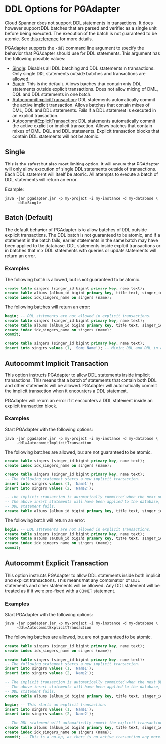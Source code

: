 # DDL Options for PGAdapter

Cloud Spanner does not support DDL statements in transactions. It does however support DDL batches
that are parsed and verified as a single unit before being executed. The execution of the batch is
not guaranteed to be atomic. See [this reference](https://cloud.google.com/spanner/docs/reference/rpc/google.spanner.admin.database.v1#updatedatabaseddlrequest)
for more details.

PGAdapter supports the `-ddl` command line argument to specify the behavior that PGAdapter should
use for DDL statements. This argument has the following possible values:

- [Single](#single): Disables all DDL batching and DDL statements in transactions.
  Only single DDL statements outside batches and transactions are allowed.
- [Batch](#batch-default): This is the default. Allows batches that contain only DDL statements outside
  explicit transactions. Does not allow mixing of DML, DQL and DDL statements in one batch.
- [AutocommitImplicitTransaction](#autocommit-implicit-transaction): DDL statements automatically
  commit the active implicit transaction. Allows batches that contain mixes of DML, DQL and DDL
  statements. Fails if a DDL statement is executed in an explicit transaction.
- [AutocommitExplicitTransaction](#autocommit-explicit-transaction): DDL statements automatically
  commit the active explicit or implicit transaction. Allows batches that contain mixes of DML, DQL
  and DDL statements. Explicit transaction blocks that contain DDL statements will not be atomic.

## Single
This is the safest but also most limiting option. It will ensure that PGAdapter will only allow
execution of single DDL statements outside of transactions. Each DDL statement will itself be atomic.
All attempts to execute a batch of DDL statements will return an error.

Example:

```shell
java -jar pgadapter.jar -p my-project -i my-instance -d my-database \
     -ddl=Single
```

## Batch (Default)
The default behavior of PGAdapter is to allow batches of DDL outside explicit transactions. The DDL
batch is not guaranteed to be atomic, and if a statement in the batch fails, earlier statements in
the same batch may have been applied to the database. DDL statements inside explicit transactions or
in batches that mix DDL statements with queries or update statements will return an error.

### Examples

The following batch is allowed, but is not guaranteed to be atomic.

```sql
create table singers (singer_id bigint primary key, name text);
create table albums (album_id bigint primary key, title text, singer_id bigint);
create index idx_singers_name on singers (name);
```

The following batches will return an error:

```sql
begin; -- DDL statements are not allowed in explicit transactions.
create table singers (singer_id bigint primary key, name text);
create table albums (album_id bigint primary key, title text, singer_id bigint);
create index idx_singers_name on singers (name);
commit;
```

```sql
create table singers (singer_id bigint primary key, name text);
insert into singers values (1, 'Some Name'); -- Mixing DDL and DML in a batch is not allowed
```

## Autocommit Implicit Transaction
This option instructs PGAdapter to allow DDL statements inside implicit transactions. This means
that a batch of statements that contain both DDL and other statements will be allowed. PGAdapter
will automatically commit the implicit transaction when it encounters a DDL statement.

PGAdapter will return an error if it encounters a DDL statement inside an explicit transaction block.

### Examples

Start PGAdapter with the following options:

```shell
java -jar pgadapter.jar -p my-project -i my-instance -d my-database \
     -ddl=AutocommitImplicitTransaction
```

The following batches are allowed, but are not guaranteed to be atomic.

```sql
create table singers (singer_id bigint primary key, name text);
create index idx_singers_name on singers (name);
```

```sql
create table singers (singer_id bigint primary key, name text);
-- The following statement starts a new implicit transaction.
insert into singers values (1, 'Name1');
insert into singers values (2, 'Name2');

-- The implicit transaction is automatically committed when the next DDL statement is executed.
-- The above insert statements will have been applied to the database, even if the following
-- DDL statement fails.
create table albums (album_id bigint primary key, title text, singer_id bigint);
```

The following batch will return an error:

```sql
begin; -- DDL statements are not allowed in explicit transactions.
create table singers (singer_id bigint primary key, name text);
create table albums (album_id bigint primary key, title text, singer_id bigint);
create index idx_singers_name on singers (name);
commit;
```

## Autocommit Explicit Transaction
This option instructs PGAdapter to allow DDL statements inside both implicit and explicit transactions.
This means that any combination of DDL statements and other statements will be allowed. Any DDL
statement will be treated as if it were pre-fixed with a `COMMIT` statement.

### Examples

Start PGAdapter with the following options:

```shell
java -jar pgadapter.jar -p my-project -i my-instance -d my-database \
     -ddl=AutocommitExplicitTransaction
```

The following batches are allowed, but are not guaranteed to be atomic.

```sql
create table singers (singer_id bigint primary key, name text);
create index idx_singers_name on singers (name);
```

```sql
create table singers (singer_id bigint primary key, name text);
-- The following statement starts a new implicit transaction.
insert into singers values (1, 'Name1');
insert into singers values (2, 'Name2');

-- The implicit transaction is automatically committed when the next DDL statement is executed.
-- The above insert statements will have been applied to the database, even if the following
-- DDL statement fails.
create table albums (album_id bigint primary key, title text, singer_id bigint);
```

```sql
begin; -- This starts an explicit transaction.
insert into singers values (1, 'Name1');
insert into singers values (2, 'Name2');

-- The DDL statement will automatically commit the explicit transaction.
create table albums (album_id bigint primary key, title text, singer_id bigint);
create index idx_singers_name on singers (name);
commit; -- This is a no-op, as there is no active transaction any more.
```
